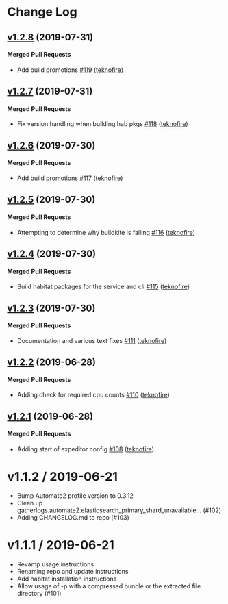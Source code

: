 # Change Log

<!-- latest_release 1.2.8 -->
## [v1.2.8](https://github.com/chef/gatherlogs-reporter/tree/v1.2.8) (2019-07-31)

#### Merged Pull Requests
- Add build promotions [#119](https://github.com/chef/gatherlogs-reporter/pull/119) ([teknofire](https://github.com/teknofire))
<!-- latest_release -->

## [v1.2.7](https://github.com/chef/gatherlogs-reporter/tree/v1.2.7) (2019-07-31)

#### Merged Pull Requests
- Fix version handling when building hab pkgs [#118](https://github.com/chef/gatherlogs-reporter/pull/118) ([teknofire](https://github.com/teknofire))

## [v1.2.6](https://github.com/chef/gatherlogs-reporter/tree/v1.2.6) (2019-07-30)

#### Merged Pull Requests
- Add build promotions [#117](https://github.com/chef/gatherlogs-reporter/pull/117) ([teknofire](https://github.com/teknofire))

## [v1.2.5](https://github.com/chef/gatherlogs-reporter/tree/v1.2.5) (2019-07-30)

#### Merged Pull Requests
- Attempting to determine why buildkite is failing [#116](https://github.com/chef/gatherlogs-reporter/pull/116) ([teknofire](https://github.com/teknofire))

## [v1.2.4](https://github.com/chef/gatherlogs-reporter/tree/v1.2.4) (2019-07-30)

#### Merged Pull Requests
- Build habitat packages for the service and cli [#115](https://github.com/chef/gatherlogs-reporter/pull/115) ([teknofire](https://github.com/teknofire))

## [v1.2.3](https://github.com/chef/gatherlogs-reporter/tree/v1.2.3) (2019-07-30)

#### Merged Pull Requests
- Documentation and various text fixes [#111](https://github.com/chef/gatherlogs-reporter/pull/111) ([teknofire](https://github.com/teknofire))

## [v1.2.2](https://github.com/chef/gatherlogs-reporter/tree/v1.2.2) (2019-06-28)

#### Merged Pull Requests
- Adding check for required cpu counts [#110](https://github.com/chef/gatherlogs-reporter/pull/110) ([teknofire](https://github.com/teknofire))

## [v1.2.1](https://github.com/chef/gatherlogs-reporter/tree/v1.2.1) (2019-06-28)

#### Merged Pull Requests
- Adding start of expeditor config [#108](https://github.com/chef/gatherlogs-reporter/pull/108) ([teknofire](https://github.com/teknofire))




v1.1.2 / 2019-06-21
===================

  * Bump Automate2 profile version to 0.3.12
  * Clean up gatherlogs.automate2.elasticsearch_primary_shard_unavailable… (#102)
  * Adding CHANGELOG.md to repo (#103)

v1.1.1 / 2019-06-21
==================

  * Revamp usage instructions
  * Renaming repo and update instructions
  * Add habitat installation instructions
  * Allow usage of -p with a compressed bundle or the extracted file directory (#101)